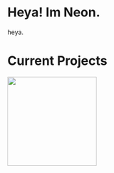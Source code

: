 # Heya! Im Neon.
heya.

# Current Projects
<p align="left">
  <img src="https://user-images.githubusercontent.com/75762177/218417955-2d18d21f-32ad-4f9b-b9b0-9e68fbc5812f.png" width="200" />
  
  [ ](https://github.com/PixelNetNeon/NeonTools/)
</p>

